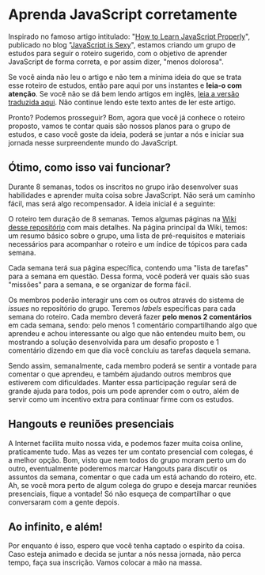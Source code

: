 # Aprenda JavaScript corretamente

Inspirado no famoso artigo intitulado: "[How to Learn JavaScript Properly](http://javascriptissexy.com/how-to-learn-javascript-properly/)", publicado no blog "[JavaScript is Sexy](http://javascriptissexy.com/)", estamos criando um grupo de estudos para seguir o roteiro sugerido, com o objetivo de aprender JavaScript de forma correta, e por assim dizer, "menos dolorosa".

Se você ainda não leu o artigo e não tem a mínima ideia do que se trata esse roteiro de estudos, então pare aqui por uns instantes e **leia-o com atenção**. Se você não se dá bem lendo artigos em inglês, [leia a versão traduzida aqui](http://codeinbrasil.wordpress.com/2013/04/28/como-aprender-javascript-corretamente-javascript-is-sexy/). Não continue lendo este texto antes de ler este artigo.

Pronto? Podemos prosseguir? Bom, agora que você já conhece o roteiro proposto, vamos te contar quais são nossos planos para o grupo de estudos, e caso você goste da ideia, poderá se juntar a nós e iniciar sua jornada nesse surpreendente mundo do JavaScript.

## Ótimo, como isso vai funcionar?

Durante 8 semanas, todos os inscritos no grupo irão desenvolver suas habilidades e aprender muita coisa sobre JavaScript. Não será um caminho fácil, mas será algo recompensador. A ideia inicial é a seguinte:

O roteiro tem duração de 8 semanas. Temos algumas páginas na [Wiki desse repositório](https://github.com/impJS/impAprendaJS/wiki) com mais detalhes. Na página principal da Wiki, temos: um resumo básico sobre o grupo, uma lista de pré-requisitos e materiais necessários para acompanhar o roteiro e um índice de tópicos para cada semana.

Cada semana terá sua página específica, contendo uma "lista de tarefas" para a semana em questão. Dessa forma, você poderá ver quais são suas "missões" para a semana, e se organizar de forma fácil.

Os membros poderão interagir uns com os outros através do sistema de _issues_ no repositório do grupo. Teremos _labels_ específicas para cada semana do roteiro. Cada membro deverá fazer **pelo menos 2 comentários** em cada semana, sendo: pelo menos 1 comentário compartilhando algo que aprendeu e achou interessante ou algo que não entendeu muito bem, ou mostrando a solução desenvolvida para um desafio proposto e 1 comentário dizendo em que dia você concluiu as tarefas daquela semana.

Sendo assim, semanalmente, cada membro poderá se sentir a vontade para comentar o que aprendeu, e também ajudando outros membros que estiverem com dificuldades. Manter essa participação regular será de grande ajuda para todos, pois um pode aprender com o outro, além de servir como um incentivo extra para continuar firme com os estudos.

## Hangouts e reuniões presenciais

A Internet facilita muito nossa vida, e podemos fazer muita coisa online, praticamente tudo. Mas as vezes ter um contato presencial com colegas, é a melhor opção. Bom, visto que nem todos do grupo moram perto um do outro, eventualmente poderemos marcar Hangouts para discutir os assuntos da semana, comentar o que cada um está achando do roteiro, etc. Ah, se você mora perto de algum colega do grupo e deseja marcar reuniões presenciais, fique a vontade! Só não esqueça de compartilhar o que conversaram com a gente depois.

## Ao infinito, e além!

Por enquanto é isso, espero que você tenha captado o espiríto da coisa. Caso esteja animado e decida se juntar a nós nessa jornada, não perca tempo, faça sua inscrição. Vamos colocar a mão na massa.
